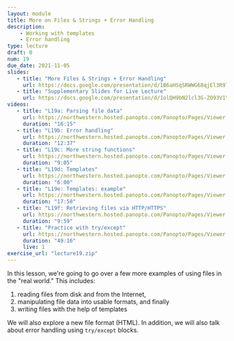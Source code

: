 ```yaml
---
layout: module
title: More on Files & Strings + Error Handling
description:
    - Working with templates
    - Error handling
type: lecture
draft: 0
num: 19
due_date: 2021-11-05
slides: 
   - title: "More Files & Strings + Error Handling"
     url: https://docs.google.com/presentation/d/1B6aHSqSRWWG68qjEl3R9lAwskW4Lxu-VQNEQ75r1dW8/edit?usp=sharing
   - title: "Supplementary Slides for Live Lecture"
     url: https://docs.google.com/presentation/d/1olQH9bN2lcl3G-ZO93V1YyCnogjEffA_SMWVhD9Cf-g/edit?usp=sharing
videos:
   - title: "L19a: Parsing file data"
     url: https://northwestern.hosted.panopto.com/Panopto/Pages/Viewer.aspx?id=13f7391c-2e7a-4a85-b123-add101555601
     duration: "16:15"
   - title: "L19b: Error handling"
     url: https://northwestern.hosted.panopto.com/Panopto/Pages/Viewer.aspx?id=9820d4b0-9c29-457d-9c57-add101555540
     duration: "12:37"
   - title: "L19c: More string functions"
     url: https://northwestern.hosted.panopto.com/Panopto/Pages/Viewer.aspx?id=ca250c8a-dd21-46a6-bc58-add10155576c
     duration: "9:05"
   - title: "L19d: Templates"
     url: https://northwestern.hosted.panopto.com/Panopto/Pages/Viewer.aspx?id=dbb1d9c0-5883-4283-8470-add1015556e7
     duration: "6:00"
   - title: "L19e: Templates: example"
     url: https://northwestern.hosted.panopto.com/Panopto/Pages/Viewer.aspx?id=fec7418e-2584-4484-ad0d-add101555496
     duration: "17:58"
   - title: "L19f: Retrieving files via HTTP/HTTPS"
     url: https://northwestern.hosted.panopto.com/Panopto/Pages/Viewer.aspx?id=443e1f3e-ef79-4c8d-929e-add101555406
     duration: "9:59"
   - title: "Practice with try/except"
     url: https://northwestern.hosted.panopto.com/Panopto/Pages/Viewer.aspx?id=47d908bb-2937-48ee-9b55-add700f728b8
     duration: "49:16"
     live: 1
exercise_url: "lecture19.zip"
---
```


In this lesson, we're going to go over a few more examples of using files in the "real world." This includes:
1. reading files from disk and from the Internet,
2. manipulating file data into usable formats, and finally
3. writing files with the help of templates

We will also explore a new file format (HTML). In addition, we will also talk about error handling using `try/except` blocks.



